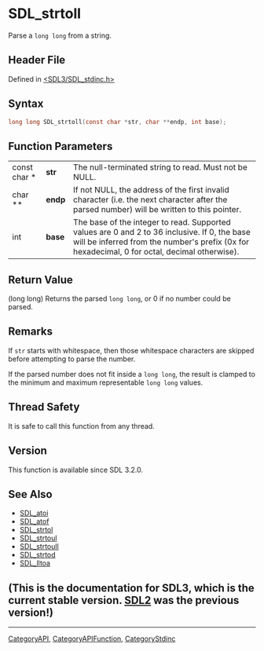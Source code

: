 # SDL_strtoll

Parse a `long long` from a string.

## Header File

Defined in [<SDL3/SDL_stdinc.h>](https://github.com/libsdl-org/SDL/blob/main/include/SDL3/SDL_stdinc.h)

## Syntax

```c
long long SDL_strtoll(const char *str, char **endp, int base);
```

## Function Parameters

|              |          |                                                                                                                                                                                               |
| ------------ | -------- | --------------------------------------------------------------------------------------------------------------------------------------------------------------------------------------------- |
| const char * | **str**  | The null-terminated string to read. Must not be NULL.                                                                                                                                         |
| char **      | **endp** | If not NULL, the address of the first invalid character (i.e. the next character after the parsed number) will be written to this pointer.                                                    |
| int          | **base** | The base of the integer to read. Supported values are 0 and 2 to 36 inclusive. If 0, the base will be inferred from the number's prefix (0x for hexadecimal, 0 for octal, decimal otherwise). |

## Return Value

(long long) Returns the parsed `long long`, or 0 if no number could be
parsed.

## Remarks

If `str` starts with whitespace, then those whitespace characters are
skipped before attempting to parse the number.

If the parsed number does not fit inside a `long long`, the result is
clamped to the minimum and maximum representable `long long` values.

## Thread Safety

It is safe to call this function from any thread.

## Version

This function is available since SDL 3.2.0.

## See Also

- [SDL_atoi](SDL_atoi)
- [SDL_atof](SDL_atof)
- [SDL_strtol](SDL_strtol)
- [SDL_strtoul](SDL_strtoul)
- [SDL_strtoull](SDL_strtoull)
- [SDL_strtod](SDL_strtod)
- [SDL_lltoa](SDL_lltoa)


## (This is the documentation for SDL3, which is the current stable version. [SDL2](https://wiki.libsdl.org/SDL2/) was the previous version!)



----
[CategoryAPI](CategoryAPI), [CategoryAPIFunction](CategoryAPIFunction), [CategoryStdinc](CategoryStdinc)

